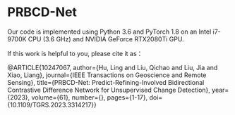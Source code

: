 # PRBCD-Net
Our code is implemented using Python 3.6 and PyTorch 1.8 on an Intel i7-9700K CPU (3.6 GHz) and NVIDIA GeForce RTX2080Ti GPU.

If this work is helpful to you, please cite it as：

@ARTICLE{10247067,
  author={Hu, Ling and Liu, Qichao and Liu, Jia and Xiao, Liang},
  journal={IEEE Transactions on Geoscience and Remote Sensing}, 
  title={PRBCD-Net: Predict-Refining-Involved Bidirectional Contrastive Difference Network for Unsupervised Change Detection}, 
  year={2023},
  volume={61},
  number={},
  pages={1-17},
  doi={10.1109/TGRS.2023.3314217}}
